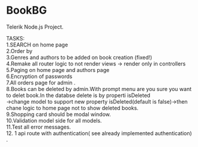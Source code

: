 # BookBG
Telerik Node.js Project.

TASKS: <br />
1.SEARCH on home page <br />
2.Order by  <br />
3.Genres and authors to be added on book creation (fixed!) <br />
4.Remake all router logic to not render views -> render only in controllers <br />
5.Paging on home page and authors page  <br />
6.Encryption of passwords <br />
7.All orders page for admin . <br />
8.Books can be deleted by admin.With prompt menu are you sure you want to delet book.In the databse delete is by properti isDeleted <br />
->change model to support new property isDeleted(default is false)->then chane logic to home page not to show deleted books. <br />
9.Shopping card should be modal window. <br />
10.Validation model side for all models. <br />
11.Test all error messages. <br />
12. 1 api route with authentication( see already implemented authentication) . <br />
